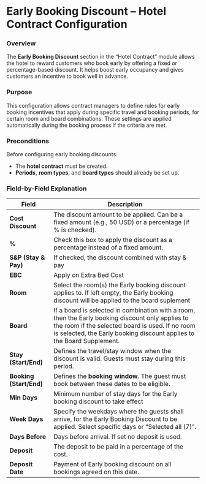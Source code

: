 # Early Booking Discount – Hotel Contract Configuration

### Overview

The **Early Booking Discount** section in the “Hotel Contract” module allows the hotel to reward customers who book early by offering a fixed or percentage-based discount. It helps boost early occupancy and gives customers an incentive to book well in advance.

### Purpose

This configuration allows contract managers to define rules for early booking incentives that apply during specific travel and booking periods, for certain room and board combinations. These settings are applied automatically during the booking process if the criteria are met.

### Preconditions

Before configuring early booking discounts:

* The **hotel contract** must be created.
* **Periods**, **room types**, and **board types** should already be set up.

### Field-by-Field Explanation

| Field                   | Description                                                                                                                                                                                                                    |
| ----------------------- | ------------------------------------------------------------------------------------------------------------------------------------------------------------------------------------------------------------------------------ |
| **Cost Discount**       | The discount amount to be applied. Can be a fixed amount (e.g., 50 USD) or a percentage (if % is checked).                                                                                                                     |
| **%**                   | Check this box to apply the discount as a percentage instead of a fixed amount.                                                                                                                                                |
| **S\&P (Stay & Pay)**   | If checked, the discount combined with stay & pay                                                                                                                                                                              |
| **EBC**                 | Apply on Extra Bed Cost                                                                                                                                                                                                        |
| **Room**                | Select the room(s) the Early booking discount applies to. If left empty, the Early booking discount will be applied to the board suplement                                                                                     |
| **Board**               | If a board is selected in combination with a room, then the Early booking discount only applies to the room if the selected board is used. If no room is selected, the Early booking discount applies to the Board Supplement. |
| **Stay (Start/End)**    | Defines the travel/stay window when the discount is valid. Guests must stay during this period.                                                                                                                                |
| **Booking (Start/End)** | Defines the **booking window**. The guest must book between these dates to be eligible.                                                                                                                                        |
| **Min Days**            | Minimum number of stay days for the Early booking discount to take effect                                                                                                                                                      |
| **Week Days**           | Specify the weekdays where the guests shall arrive, for the Early Booking Discount to be applied. Select specific days or “Selected all (7)”.                                                                                  |
| **Days Before**         | Days before arrival. If set no deposit is used.                                                                                                                                                                                |
| **Deposit**             | The deposit to be paid in a percentage of the cost.                                                                                                                                                                            |
| **Deposit Date**        | Payment of Early booking discount on all bookings agreed on this date.                                                                                                                                                         |

